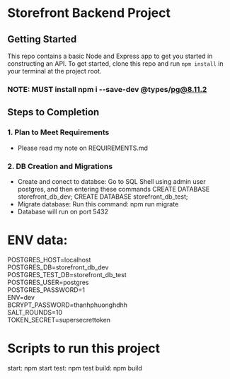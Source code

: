 # Storefront Backend Project

## Getting Started

This repo contains a basic Node and Express app to get you started in constructing an API. To get started, clone this repo and run `npm install` in your terminal at the project root.
### NOTE: MUST install npm i --save-dev @types/pg@8.11.2

## Steps to Completion

### 1. Plan to Meet Requirements
- Please read my note on REQUIREMENTS.md

### 2.  DB Creation and Migrations
- Create and conect to databse: Go to SQL Shell using admin user postgres, and then entering these commands
    CREATE DATABASE storefront_db_dev;
    CREATE DATABASE storefront_db_test;
- Migrate database: Run this command: npm run migrate
- Database will run on port 5432

# ENV data:
POSTGRES_HOST=localhost  
POSTGRES_DB=storefront_db_dev  
POSTGRES_TEST_DB=storefront_db_test  
POSTGRES_USER=postgres  
POSTGRES_PASSWORD=1  
ENV=dev  
BCRYPT_PASSWORD=thanhphuonghdhh  
SALT_ROUNDS=10  
TOKEN_SECRET=supersecrettoken  

# Scripts to run this project
start: npm start
test: npm test
build: npm build
